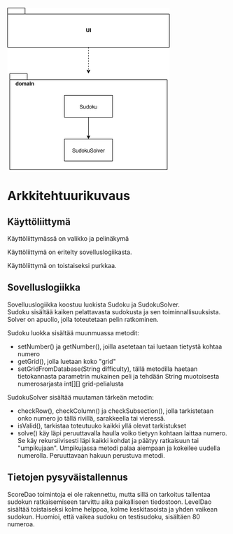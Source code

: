 ![Pakkauskaavio](https://github.com/Pentza/ot-harjoitustyo/blob/master/documentation/photos/arkkitehturi)

# Arkkitehtuurikuvaus

## Käyttöliittymä

Käyttöliittymässä on valikko ja pelinäkymä

Käyttöliittymä on eritelty sovelluslogiikasta. 

Käyttöliittymä on toistaiseksi purkkaa. 

## Sovelluslogiikka

Sovelluuslogiikka koostuu luokista Sudoku ja SudokuSolver.  
Sudoku sisältää kaiken pelattavasta sudokusta ja sen toiminnallisuuksista.   
Solver on apuolio, jolla toteutetaan pelin ratkominen. 

Sudoku luokka sisältää muunmuassa metodit:
- setNumber() ja getNumber(), joilla asetetaan tai luetaan tietystä kohtaa numero
- getGrid(), jolla luetaan koko "grid"
- setGridFromDatabase(String difficulty), tällä metodilla haetaan tietokannasta parametrin mukainen peli ja tehdään String muotoisesta numerosarjasta int[][] grid-pelialusta

SudokuSolver sisältää muutaman tärkeän metodin:
- checkRow(), checkColumn() ja checkSubsection(), jolla tarkistetaan onko numero jo tällä rivillä, sarakkeella tai vieressä. 
- isValid(), tarkistaa toteutuuko kaikki yllä olevat tarkistukset
- solve() käy läpi peruuttavalla haulla voiko tietyyn kohtaan laittaa numero. Se käy rekursiivisesti läpi kaikki kohdat ja päätyy ratkaisuun tai "umpikujaan". Umpikujassa  metodi palaa aiempaan ja kokeilee uudella numerolla. Peruuttavaan hakuun perustuva metodi. 



## Tietojen pysyväistallennus

ScoreDao toimintoja ei ole rakennettu, mutta sillä on tarkoitus tallentaa sudokun ratkaisemiseen tarvittu aika paikalliseen tiedostoon. 
LevelDao sisältää toistaiseksi kolme helppoa, kolme keskitasoista ja yhden vaikean sudokun. Huomioi, että vaikea sudoku on testisudoku, sisältäen 80 numeroa. 

